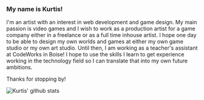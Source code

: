 ### My name is Kurtis! 
I'm an artist with an interest in web development and game design. My main passion is video games and I wish to work as a production artist for a game company either in a freelance or as a full time inhouse artist. I hope one day to be able to design my own worlds and games at either my own game studio or my own art studio. Until then, I am working as a teacher's assistant at CodeWorks in Boise! I hope to use the skills I learn to get experience working in the technology field so I can translate that into my own future ambitions. 

Thanks for stopping by!

![Kurtis' github stats](https://github-readme-stats.vercel.app/api?username=KurtisEberhardt)

<!--
**KurtisEberhardt/KurtisEberhardt** is a ✨ _special_ ✨ repository because its `README.md` (this file) appears on your GitHub profile.

Here are some ideas to get you started:

- 🔭 I’m currently working on ...
- 🌱 I’m currently learning ...
- 👯 I’m looking to collaborate on ...
- 🤔 I’m looking for help with ...
- 💬 Ask me about ...
- 📫 How to reach me: ...
- 😄 Pronouns: ...
- ⚡ Fun fact: ...
-->
